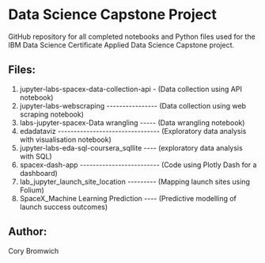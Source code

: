# **Data Science Capstone Project**
GitHub repository for all completed notebooks and Python files used for the IBM Data Science Certificate Applied Data Science Capstone project.

## Files:
1. jupyter-labs-spacex-data-collection-api - (Data collection using API notebook)
2. jupyter-labs-webscraping ---------------- (Data collection using web scraping notebook)
3. labs-jupyter-spacex-Data wrangling ----- (Data wrangling notebook)
4. edadataviz -------------------------------- (Exploratory data analysis with visualisation notebook)
5. jupyter-labs-eda-sql-coursera_sqllite ---- (exploratory data analysis with SQL)
6. spacex-dash-app ------------------------- (Code using Plotly Dash for a dashboard)
7. lab_jupyter_launch_site_location --------- (Mapping launch sites using Folium)
8. SpaceX_Machine Learning Prediction ---- (Predictive modelling of launch success outcomes)

## Author:

Cory Bromwich
